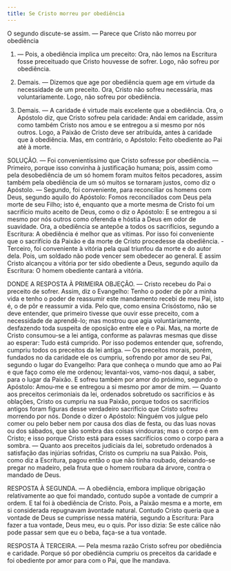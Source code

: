 ```yaml
---
title: Se Cristo morreu por obediência
---
```


O segundo discute-se assim. — Parece que Cristo não morreu por obediência  

1. — Pois, a obediência implica um preceito: Ora, não lemos na Escritura fosse preceituado que Cristo houvesse de sofrer. Logo, não sofreu por obediência.  

2. Demais. — Dizemos que age por obediência quem age em virtude da necessidade de um preceito. Ora, Cristo não sofreu necessária, mas voluntariamente. Logo, não sofreu por obediência.  

3. Demais. — A caridade é virtude mais excelente que a obediência. Ora, o Apóstolo diz, que Cristo sofreu pela caridade: Andai em caridade, assim como também Cristo nos amou e se entregou a si mesmo por nós outros. Logo, a Paixão de Cristo deve ser atribuída, antes à caridade que à obediência.  Mas, em contrário, o Apóstolo: Feito obediente ao Pai até à morte.  

SOLUÇÃO. — Foi convenientíssimo que Cristo sofresse por obediência. — Primeiro, porque isso convinha à justificação humana; pois, assim como pela desobediência de um só homem foram muitos feitos pecadores, assim também pela obediência de um só muitos se tornaram justos, como diz o Apóstolo. — Segundo, foi conveniente, para reconciliar os homens com Deus, segundo aquilo do Apóstolo: Fomos reconciliados com Deus pela morte de seu Filho; isto é, enquanto que a morte mesma de Cristo foi um sacrifício muito aceito de Deus, como o diz o Apóstolo: E se entregou a si mesmo por nós outros como oferenda e hóstia a Deus em odor de suavidade. Ora, a obediência se antepõe a todos os sacrifícios, segundo a Escritura: A obediência é melhor que as vítimas. Por isso foi conveniente que o sacrifício da Paixão e da morte de Cristo procedesse da obediência. - Terceiro, foi conveniente à vitória pela qual triunfou da morte e do autor dela. Pois, um soldado não pode vencer sem obedecer ao general. E assim Cristo alcançou a vitória por ter sido obediente a Deus, segundo aquilo da Escritura: O homem obediente cantará a vitória.  

DONDE A RESPOSTA À PRIMEIRA OBJEÇÃO. — Cristo recebeu do Pai o preceito de sofrer. Assim, diz o Evangelho: Tenho o poder de pôr a minha vida e tenho o poder de reassumir este mandamento recebi de meu Pai, isto é, o de pôr e reassumir a vida. Pelo que, como ensina Crisóstomo, não se deve entender, que primeiro tivesse que ouvir esse preceito, com a necessidade de aprendê-lo; mas mostrou que agia voluntàriamente, desfazendo toda suspeita de oposição entre ele e o Pai. Mas, na morte de Cristo consumou-se a lei antiga, conforme as palavras mesmas que disse ao esperar: Tudo está cumprido. Por isso podemos entender que, sofrendo, cumpriu todos os preceitos da lei antiga. — Os preceitos morais, porém, fundados no da caridade ele os cumpriu, sofrendo por amor de seu Pai, segundo o lugar do Evangelho: Para que conheça o mundo que amo ao Pai e que faço como ele me ordenou; levantai-vos, vamo-nos daqui, a saber, para o lugar da Paixão. E sofreu também por amor do próximo, segundo o Apóstolo: Amou-me e se entregou a si mesmo por amor de mim. — Quanto aos preceitos cerimoniais da lei, ordenados sobretudo os sacrifícios e às oblações, Cristo os cumpriu na sua Paixão, porque todos os sacrifícios antigos foram figuras desse verdadeiro sacrifício que Cristo sofreu morrendo por nós. Donde o dizer o Apóstolo: Ninguém vos julgue pelo comer ou pelo beber nem por causa dos dias de festa, ou das luas novas ou dos sábados, que são sombra das coisas vindouras; mas o corpo é em Cristo; e isso porque Cristo está para esses sacrifícios como o corpo para a sombra. — Quanto aos preceitos judiciais da lei, sobretudo ordenados à satisfação das injúrias sofridas, Cristo os cumpriu na sua Paixão. Pois, como diz a Escritura, pagou então o que não tinha roubado, deixando-se pregar no madeiro, pela fruta que o homem roubara da árvore, contra o mandado de Deus.  

RESPOSTA À SEGUNDA. — A obediência, embora implique obrigação relativamente ao que foi mandado, contudo supõe a vontade de cumprir a ordem. E tal foi à obediência de Cristo. Pois, a Paixão mesma e a morte, em si considerada repugnavam àvontade natural. Contudo Cristo queria que a vontade de Deus se cumprisse nessa matéria, segundo a Escritura: Para fazer a tua vontade, Deus meu, eu o quis. Por isso dizia: Se este cálice não pode passar sem que eu o beba, faça-se a tua vontade.  

RESPOSTA À TERCEIRA. — Pela mesma razão Cristo sofreu por obediência e caridade. Porque só por obediência cumpriu os preceitos da caridade e foi obediente por amor para com o Pai, que lhe mandava.